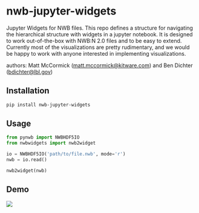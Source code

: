 # nwb-jupyter-widgets
Jupyter Widgets for NWB files. This repo defines a structure for navigating the hierarchical structure with widgets in a jupyter notebook. It is designed to work out-of-the-box with NWB:N 2.0 files and to be easy to extend. Currently most of the visualizations are pretty rudimentary, and we would be happy to work with anyone interested in implementing visualizations.

authors: Matt McCormick (matt.mccormick@kitware.com) and Ben Dichter (bdichter@lbl.gov)


## Installation
```bash
pip install nwb-jupyter-widgets
```

## Usage
```python
from pynwb import NWBHDF5IO
from nwbwidgets import nwb2widget

io = NWBHDF5IO('path/to/file.nwb', mode='r')
nwb = io.read()

nwb2widget(nwb)
```

## Demo
![](https://drive.google.com/uc?export=download&id=1JtI2KtT8MielIMvvtgxRzFfBTdc41LiE)

